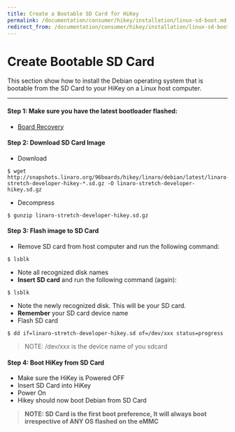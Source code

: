 ```yaml
---
title: Create a Bootable SD Card for HiKey
permalink: /documentation/consumer/hikey/installation/linux-sd-boot.md.html
redirect_from: /documentation/consumer/hikey/installation/linux-sd-boot.md
---
```


# Create Bootable SD Card

This section show how to install the Debian operating system that is bootable from the SD Card to your HiKey on a Linux host computer.

***

#### Step 1: Make sure you have the latest bootloader flashed:
  - [Board Recovery](board-recovery.md)

#### Step 2: Download SD Card Image
- Download
```shell
$ wget http://snapshots.linaro.org/96boards/hikey/linaro/debian/latest/linaro-stretch-developer-hikey-*.sd.gz -O linaro-stretch-developer-hikey.sd.gz
```
- Decompress
```shell
$ gunzip linaro-stretch-developer-hikey.sd.gz
```

#### Step 3: Flash image to SD Card

- Remove SD card from host computer and run the following command:
```shell
$ lsblk
```
- Note all recognized disk names
- **Insert SD card** and run the following command (again):
```shell
$ lsblk
```
- Note the newly recognized disk. This will be your SD card.
- **Remember** your SD card device name
- Flash SD card
```shell
$ dd if=linaro-stretch-developer-hikey.sd of=/dev/xxx status=progress
```
> NOTE: /dev/xxx is the device name of you sdcard

#### Step 4: Boot HiKey from SD Card
- Make sure the HiKey is Powered OFF
- Insert SD Card into HiKey
- Power On
- Hikey should now boot Debian from SD Card

>**NOTE: SD Card is the first boot preference, It will always boot irrespective of ANY OS flashed on the eMMC**
